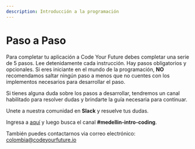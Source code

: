 ```yaml
---
description: Introducción a la programación
---
```


# Paso a Paso

Para completar tu aplicación a Code Your Future debes completar una serie de 5 pasos. Lee detenidamente cada instrucción. Hay pasos obligatorios y opcionales. Si eres iniciante en el mundo de la programación, **NO** recomendamos saltar ningún paso a menos que no cuentes con los implementos necesarios para desarrollar el paso.

Si tienes alguna duda sobre los pasos a desarrollar, tendremos un canal habilitado para resolver dudas y brindarte la guía necesaria para continuar.

Unete a nuestra comunidad en **Slack** y resuelve tus dudas.

Ingresa a [aquí](https://cyf-introtocoding.slack.com/join/shared_invite/zt-cfw4r6s2-TP0Mf5515RIc5uhzaTXLSw#/) y luego busca el canal **\#medellin-intro-coding**.

También puedes contactarnos via correo electrónico: [colombia@codeyourfuture.io](mailto:colombia@codeyourfuture.io)



